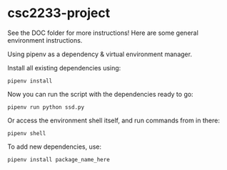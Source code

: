 # csc2233-project

See the DOC folder for more instructions! Here are some general environment instructions.

Using pipenv as a dependency & virtual environment manager.

Install all existing dependencies using:

```
pipenv install
```

Now you can run the script with the dependencies ready to go:

```
pipenv run python ssd.py
```

Or access the environment shell itself, and run commands from in there:

```
pipenv shell
```

To add new dependencies, use:

```
pipenv install package_name_here
```
